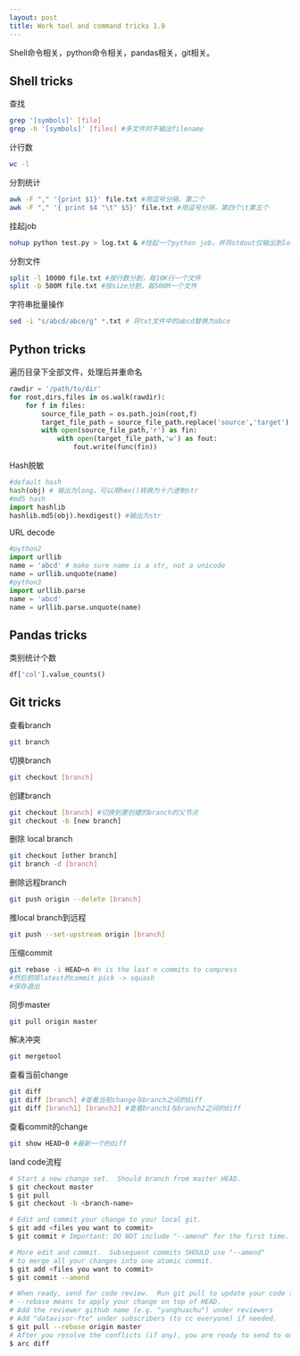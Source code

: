 ```yaml
---
layout: post
title: Work tool and command tricks 1.0
---
```

Shell命令相关，python命令相关，pandas相关，git相关。
## Shell tricks

查找
```bash
grep '[symbols]' [file]
grep -h '[symbols]' [files] #多文件时不输出filename
```
计行数
```bash
wc -l
```
分割统计
```bash
awk -F "," '{print $1}' file.txt #用逗号分隔，第二个
awk -F "," '{ print $4 "\t" $5}' file.txt #用逗号分隔，第四个\t第五个
```

挂起job
```bash
nohup python test.py > log.txt & #挂起一个python job，并将stdout仅输出到log.txt中
```

分割文件
```bash
split -l 10000 file.txt #按行数分割，每10K行一个文件
split -b 500M file.txt #按size分割，每500M一个文件
```

字符串批量操作
```bash
sed -i "s/abcd/abce/g" *.txt # 将txt文件中的abcd替换为abce
```

## Python tricks

遍历目录下全部文件，处理后并重命名
```python
rawdir = '/path/to/dir'
for root,dirs,files in os.walk(rawdir):
    for f in files:
        source_file_path = os.path.join(root,f)
        target_file_path = source_file_path.replace('source','target')
        with open(source_file_path,'r') as fin:
            with open(target_file_path,'w') as fout:
                fout.write(func(fin))
```

Hash脱敏
```python
#default hash
hash(obj) # 输出为long，可以用hex()转换为十六进制str
#md5 hash
import hashlib
hashlib.md5(obj).hexdigest() #输出为str
```

URL decode
```python
#python2
import urllib
name = 'abcd' # make sure name is a str, not a unicode
name = urllib.unquote(name)
#python3
import urllib.parse
name = 'abcd'
name = urllib.parse.unquote(name)
```

## Pandas tricks

类别统计个数
```python
df['col'].value_counts()
```

## Git tricks

查看branch
```bash
git branch
```

切换branch
```bash
git checkout [branch]
```

创建branch
```bash
git checkout [branch] #切换到要创建的branch的父节点
git checkout -b [new branch]
```

删除 local branch
```bash
git checkout [other branch]
git branch -d [branch]
```

删除远程branch
```bash
git push origin --delete [branch]
```

推local branch到远程
```bash
git push --set-upstream origin [branch]
```

压缩commit
```bash
git rebase -i HEAD~n #n is the last n commits to compress
#然后把除latest的commit pick -> squash
#保存退出
```

同步master
```bash
git pull origin master
```

解决冲突
```bash
git mergetool
```

查看当前change
```bash
git diff
git diff [branch] #查看当前change与branch之间的diff
git diff [branch1] [branch2] #查看branch1与branch2之间的diff
```

查看commit的change
```bash
git show HEAD~0 #最新一个的diff
```

land code流程
```bash
# Start a new change set.  Should branch from master HEAD.
$ git checkout master
$ git pull
$ git checkout -b <branch-name>

# Edit and commit your change to your local git.
$ git add <files you want to commit>
$ git commit # Important: DO NOT include "--amend" for the first time.

# More edit and commit.  Subsequent commits SHOULD use "--amend"
# to merge all your changes into one atomic commit.
$ git add <files you want to commit>
$ git commit --amend

# When ready, send for code review.  Run git pull to update your code to HEAD.
# --rebase means to apply your change on top of HEAD.
# Add the reviewer github name (e.g. "yanghuachu") under reviewers
# Add "datavisor-fte" under subscribers (to cc everyone) if needed.
$ git pull --rebase origin master
# After you resolve the conflicts (if any), you are ready to send to our diff server.
$ arc diff
```